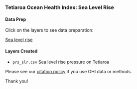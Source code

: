 ### Tetiaroa Ocean Health Index: Sea Level Rise

#### Data Prep

Click on the layers to see data preparation:

[Sea level rise](https://ohi-4site.github.io/tet-prep/prep/pressures/slr/v2020/slr_prep_clean_mb.html)

#### Layers Created

- `prs_slr.csv` Sea level rise pressure on Tetiaroa

Please see our [citation policy](https://ohi-science.org/citation-policy/) if you use OHI data or methods.

Thank you!